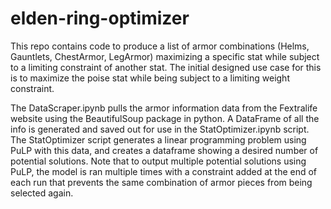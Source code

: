 # elden-ring-optimizer
This repo contains code to produce a list of armor combinations (Helms, Gauntlets, ChestArmor, LegArmor) maximizing a specific stat while subject to a limiting constraint of another stat. The initial designed use case for this is to maximize the poise stat while being subject to a limiting weight constraint.

The DataScraper.ipynb pulls the armor information data from the Fextralife website using the BeautifulSoup package in python. A DataFrame of all the info is generated and saved out for use in the StatOptimizer.ipynb script. The StatOptimizer script generates a linear programming problem using PuLP with this data, and creates a dataframe showing a desired number of potential solutions. Note that to output multiple potential solutions using PuLP, the model is ran multiple times with a constraint added at the end of each run that prevents the same combination of armor pieces from being selected again.
